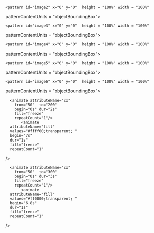 <svg
   xmlns="http://www.w3.org/2000/svg" 
   width="900"
   height="100"
   version="1.1">
  <defs>
    <pattern id="image1" x="0" y="0"  height = "100%" width = "100%"      
patternContentUnits = "objectBoundingBox">
      <image preserveAspectRatio = "none" width = "1" height = "1" href="https://i.postimg.cc/vDcPGT1Z/butler-face.png"></image>
    </pattern>
    
    <pattern id="image2" x="0" y="0"  height = "100%" width = "100%"      
patternContentUnits = "objectBoundingBox">
      <image preserveAspectRatio = "none" width = "1" height = "1" href="https://i.postimg.cc/8s9ZcGWB/frightened.png"></image>
    </pattern>
    
    <pattern id="image3" x="0" y="0"  height = "100%" width = "100%"      
patternContentUnits = "objectBoundingBox">
      <image preserveAspectRatio = "none" width = "1" height = "1" href="https://i.postimg.cc/8jvtrYm8/herald.png"></image>
    </pattern>
    
    <pattern id="image4" x="0" y="0"  height = "100%" width = "100%"      
patternContentUnits = "objectBoundingBox">
      <image preserveAspectRatio = "none" width = "1" height = "1" href="https://i.postimg.cc/FfrZ8H5m/lion.png"></image>
    </pattern>
    
    <pattern id="image5" x="0" y="0"  height = "100%" width = "100%"      
patternContentUnits = "objectBoundingBox">
      <image preserveAspectRatio = "none" width = "1" height = "1" href="https://i.postimg.cc/5XqgsFrn/nemoawake.png"></image>
    </pattern>
    
    <pattern id="image6" x="0" y="0"  height = "100%" width = "100%"      
patternContentUnits = "objectBoundingBox">
      <image preserveAspectRatio = "none" width = "1" height = "1" href="https://i.postimg.cc/68NzVhM8/old-man.png"></image>
    </pattern>
  </defs>
  
  <circle  cx="100" cy="50" r="30" fill="url(#image1)"></circle>
  <circle  cx="100" cy="50" r="30" fill="#ffffff">
      <animate 
      attributeName="fill" 
      values="#ffffff;transparent; " 
      begin="6.1s"
      dur="0.1s"
      fill="freeze"
      repeatCount="1" 
  />
  </circle>
  <circle  cx="200" cy="50" r="30" fill="url(#image2)"></circle>
  <circle  cx="200" cy="50" r="30" fill="#ffffff">
      <animate 
      attributeName="fill" 
      values="#ffffff;transparent; " 
      begin="6.1s"
      dur="0.1s"
      fill="freeze"
      repeatCount="1" 
  />
  </circle>
  <circle  cx="300" cy="50" r="30" fill="url(#image3)"></circle>
  <circle  cx="300" cy="50" r="30" fill="#ffffff">
      <animate 
      attributeName="fill" 
      values="#ffffff;transparent; " 
      begin="6.1s"
      dur="0.1s"
      fill="freeze"
      repeatCount="1" 
  />
  </circle>
  <circle  cx="400" cy="50" r="30" fill="url(#image4)"></circle>
  <circle  cx="400" cy="50" r="30" fill="#ffffff">
      <animate 
      attributeName="fill" 
      values="#ffffff;transparent; " 
      begin="6.1s"
      dur="0.1s"
      fill="freeze"
      repeatCount="1" 
  />
  </circle>
  <circle  cx="500" cy="50" r="30" fill="url(#image5)"></circle>
  <circle  cx="500" cy="50" r="30" fill="#ffffff">
      <animate 
      attributeName="fill" 
      values="#ffffff;transparent; " 
      begin="6.1s"
      dur="0.1s"
      fill="freeze"
      repeatCount="1" 
  />
  </circle>
  <circle  cx="600" cy="50" r="30" fill="url(#image6)"></circle>
  <circle  cx="600" cy="50" r="30" fill="#ffffff">
      <animate 
      attributeName="fill" 
      values="#ffffff;transparent; " 
      begin="6.1s"
      dur="0.1s"
      fill="freeze"
      repeatCount="1" 
  />
  </circle>
    <circle  cx="50" cy="50" r="30" fill="#ff0000">
      <animate attributeName="cx"
        from="50"  to="100"
        begin="0s" dur="1s"
        fill="freeze"             
        repeatCount="1"/>
             <animate 
      attributeName="fill" 
      values="#ff0000;transparent; " 
      begin="7.2s"
      dur="1s"
      fill="freeze"
      repeatCount="1" 
  />
  </circle>
    <circle  cx="50" cy="50" r="30" fill="#ffff00">
     
      <animate attributeName="cx"
        from="50"  to="200"
        begin="0s" dur="2s"
        fill="freeze"             
        repeatCount="1"/>
           <animate 
      attributeName="fill" 
      values="#ffff00;transparent; " 
      begin="7s"
      dur="1s"
      fill="freeze"
      repeatCount="1" 
  />
  </circle>
    <circle  cx="50" cy="50" r="30" fill="#ff0000">
      
      <animate attributeName="cx"
        from="50"  to="300"
        begin="0s" dur="3s"
        fill="freeze"             
        repeatCount="1"/>
           <animate 
      attributeName="fill" 
      values="#ff0000;transparent; " 
      begin="6.8s"
      dur="1s"
      fill="freeze"
      repeatCount="1" 
  />
  </circle>
  <circle  cx="50" cy="50" r="30" fill="#ffff00">      
    <animate attributeName="cx"
        from="50"  to="400"
        begin="0s" dur="4s"
        fill="freeze"             
        repeatCount="1"/>
         <animate 
      attributeName="fill" 
      values="#ffff00;transparent; " 
      begin="6.6s"
      dur="1s"
      fill="freeze"
      repeatCount="1" 
  />
  </circle>
  <circle  cx="50" cy="50" r="30" fill="#ff0000">     
    <animate attributeName="cx"
        from="50"  to="500"
        begin="0s" dur="5s"
        fill="freeze"             
        repeatCount="1"/>
         <animate 
      attributeName="fill" 
      values="#ff0000;transparent; " 
      begin="6.4s"
      dur="1s"
      fill="freeze"
      repeatCount="1" 
  />
  </circle>
  <circle  cx="50" cy="50" r="30" fill="#ffff00">
        <animate attributeName="cx"
        from="50"  to="600"
        begin="0s" dur="6s"
        fill="freeze"             
        repeatCount="1"/>
         <animate 
      attributeName="fill" 
      values="#ffff00;transparent; " 
      begin="6.2s"
      dur="1s"
      fill="freeze"
      repeatCount="1" 
  />
  </circle>
    
</svg>
